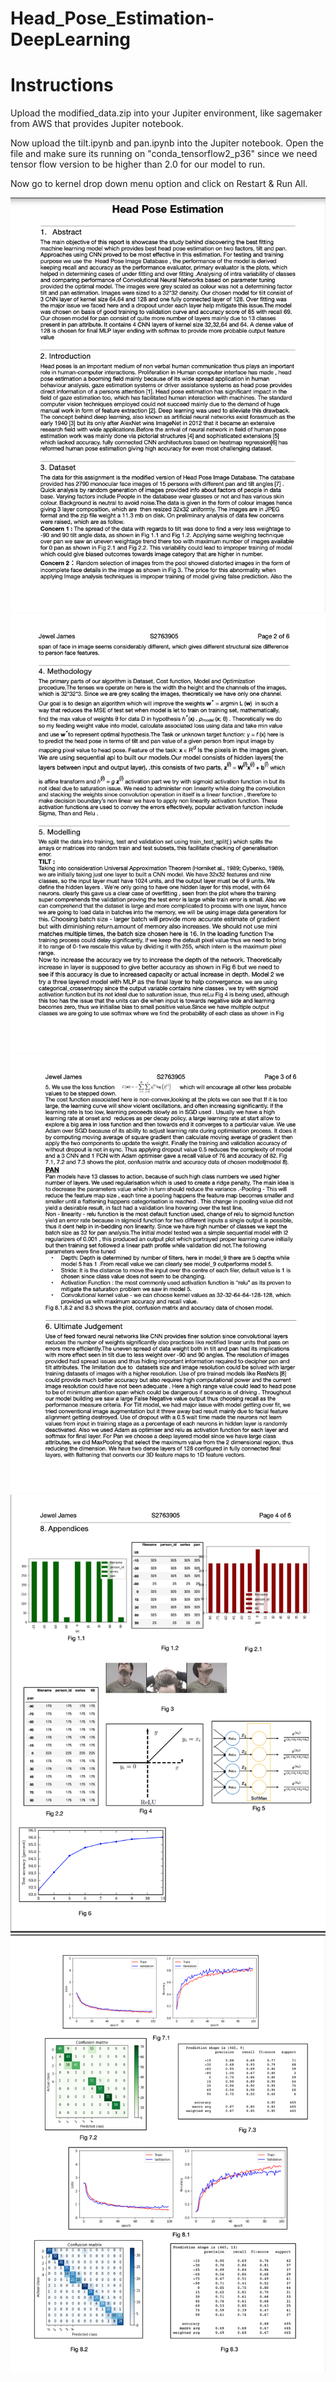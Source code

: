# Head_Pose_Estimation-DeepLearning

# Instructions

Upload the modified_data.zip into your Jupiter environment, like sagemaker from AWS that provides Jupiter notebook. 

Now upload the tilt.ipynb and pan.ipynb into the Jupiter notebook. Open the file and make sure its running on "conda_tensorflow2_p36" since we need tensor flow version to be higher than 2.0 for our model to run. 

Now go to kernel drop down menu option and click on Restart & Run All. 

![image](https://github.com/jamjewel/Head_Pose_Estimation-DeepLearning/blob/2c470c6b1df68bd07a91a945f024b70c6800bb54/PAGE1.png)
![image](https://github.com/jamjewel/Head_Pose_Estimation-DeepLearning/blob/2c470c6b1df68bd07a91a945f024b70c6800bb54/PAGE2.png)
![image](https://github.com/jamjewel/Head_Pose_Estimation-DeepLearning/blob/2c470c6b1df68bd07a91a945f024b70c6800bb54/PAGE3.png)
![image](https://github.com/jamjewel/Head_Pose_Estimation-DeepLearning/blob/2c470c6b1df68bd07a91a945f024b70c6800bb54/PAGE4.png)
![image](https://github.com/jamjewel/Head_Pose_Estimation-DeepLearning/blob/2c470c6b1df68bd07a91a945f024b70c6800bb54/PAGE5.png)
